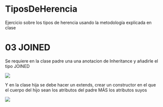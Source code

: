 # TiposDeHerencia
Ejercicio sobre los tipos de herencia usando la metodología explicada en clase
<h1>03 JOINED</h1>
<p>Se requiere en la clase padre una una anotacion de Inheritance y añadirle el tipo JOINED</p>
<img src="https://github.com/Crenstonw/TiposDeHerencia/assets/119967718/14d1bd9a-2e70-4473-ad76-842bcd788825">
<p>Y en la clase hija se debe hacer un extends, crear un constructor en el que el cuerpo del hijo sean los atributos del padre MÁS los atributos suyos</p>
<img src="https://github.com/Crenstonw/TiposDeHerencia/assets/119967718/d1716096-06f2-447a-abfb-1f8afc08b0ba">

